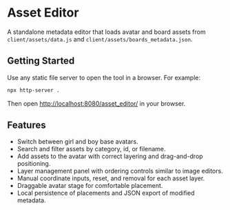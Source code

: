 # Asset Editor

A standalone metadata editor that loads avatar and board assets from `client/assets/data.js` and `client/assets/boards_metadata.json`.

## Getting Started

Use any static file server to open the tool in a browser. For example:

```bash
npx http-server .
```

Then open [http://localhost:8080/asset_editor/](http://localhost:8080/asset_editor/) in your browser.

## Features

- Switch between girl and boy base avatars.
- Search and filter assets by category, id, or filename.
- Add assets to the avatar with correct layering and drag-and-drop positioning.
- Layer management panel with ordering controls similar to image editors.
- Manual coordinate inputs, reset, and removal for each asset layer.
- Draggable avatar stage for comfortable placement.
- Local persistence of placements and JSON export of modified metadata.
